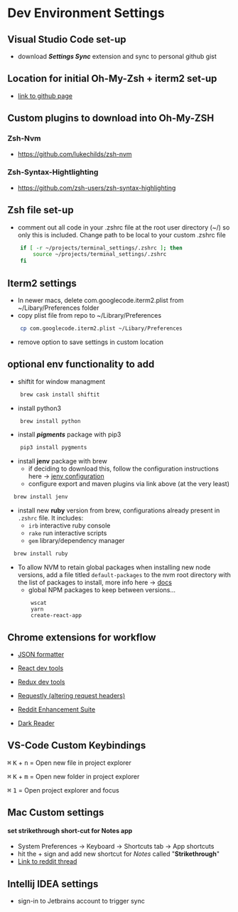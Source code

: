 # Dev Environment Settings

## Visual Studio Code set-up

- download ***Settings Sync*** extension and sync to personal github gist

## Location for initial Oh-My-Zsh + iterm2 set-up

- [link to github page](https://gist.github.com/kevin-smets/8568070)

## Custom plugins to download into Oh-My-ZSH

### Zsh-Nvm

- <https://github.com/lukechilds/zsh-nvm>
  
### Zsh-Syntax-Hightlighting

- <https://github.com/zsh-users/zsh-syntax-highlighting>

## Zsh file set-up

- comment out all code in your .zshrc file at the root user directory (~/) so only this is included. Change path to be local to your custom .zshrc file

```zsh
    if [ -r ~/projects/terminal_settings/.zshrc ]; then
        source ~/projects/terminal_settings/.zshrc
    fi
```

## Iterm2 settings

- In newer macs, delete com.googlecode.iterm2.plist from ~/Libary/Preferences folder
- copy plist file from repo to ~/Library/Preferences

```zsh
    cp com.googlecode.iterm2.plist ~/Libary/Preferences
```

- remove option to save settings in custom location

## optional env functionality to add

- shiftit for window managment

```zsh
    brew cask install shiftit
```

- install python3
  
```zsh
    brew install python
```

- install ***pigments*** package with pip3
  
```zsh
    pip3 install pygments
```

- install **jenv** package with brew
  - if deciding to download this, follow the configuration instructions here -> [jenv configuration](https://developer.bring.com/blog/configuring-jenv-the-right-way/)
  - configure export and maven plugins via link above (at the very least)

```zsh
  brew install jenv
```

- install new **ruby** version from brew, configurations already present in ```.zshrc``` file. It includes:
  - ```irb``` interactive ruby console
  - ```rake``` run interactive scripts
  - ```gem``` library/dependency manager

```zsh
  brew install ruby
```

- To allow NVM to retain global packages when installing new node versions, add a file titled ```default-packages``` to the nvm root directory with the list of packages to install, more info here -> [docs](https://github.com/nvm-sh/nvm#default-global-packages-from-file-while-installing)
  - global NPM packages to keep between versions...
  ```
      wscat
      yarn
      create-react-app
  ```

## Chrome extensions for workflow

- [JSON formatter](https://chrome.google.com/webstore/detail/json-formatter/bcjindcccaagfpapjjmafapmmgkkhgoa?hl=en)

- [React dev tools](https://chrome.google.com/webstore/detail/react-developer-tools/fmkadmapgofadopljbjfkapdkoienihi?hl=en#:~:text=React%20Developer%20Tools%20is%20a,%22%20and%20%22%E2%9A%9B%EF%B8%8F%20Profiler%22.)

- [Redux dev tools](https://chrome.google.com/webstore/detail/redux-devtools/lmhkpmbekcpmknklioeibfkpmmfibljd/related?hl=en)
  
- [Requestly (altering request headers)](https://chrome.google.com/webstore/detail/requestly-redirect-url-mo/mdnleldcmiljblolnjhpnblkcekpdkpa/related?hl=en)

- [Reddit Enhancement Suite](https://chrome.google.com/webstore/detail/reddit-enhancement-suite/kbmfpngjjgdllneeigpgjifpgocmfgmb?hl=en-US)

- [Dark Reader](https://chrome.google.com/webstore/detail/dark-reader/eimadpbcbfnmbkopoojfekhnkhdbieeh?hl=en-US)

## VS-Code Custom Keybindings

<kbd>&#8984;</kbd> <kbd>K</kbd> + <kbd>n</kbd> = Open new file in project explorer

<kbd>&#8984;</kbd> <kbd>K</kbd> + <kbd>m</kbd> = Open new folder in project explorer

<kbd>&#8984;</kbd> <kbd>1</kbd> = Open project explorer and focus

## Mac Custom settings

#### set strikethrough short-cut for Notes app

- System Preferences -> Keyboard -> Shortcuts tab -> App shortcuts
- hit the + sign and add new shortcut for _Notes_ called "**Strikethrough**"
- [Link to reddit thread](https://www.reddit.com/r/MacOS/comments/ipjle5/how_do_you_add_a_shortcut_for_strikethrough_to/)

## Intellij IDEA settings

- sign-in to Jetbrains account to trigger sync
